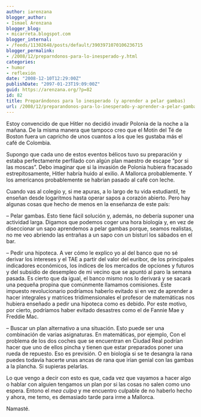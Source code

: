 ```yaml
---
author: iarenzana
blogger_author:
- Ismael Arenzana
blogger_blog:
- micarreta.blogspot.com
blogger_internal:
- /feeds/11302648/posts/default/3903971070106236715
blogger_permalink:
- /2008/12/preparndonos-para-lo-inesperado-y.html
categories:
- humor
- reflexión
date: "2008-12-10T12:29:00Z"
publishDate: "2097-01-23T19:09:00Z"
guid: https://arenzana.org/?p=82
id: 82
title: Preparándonos para lo inesperado (y aprender a pelar gambas)
url: /2008/12/preparandonos-para-lo-inesperado-y-aprender-a-pelar-gambas/
---
```

Estoy convencido de que Hitler no decidió invadir Polonia de la noche a la mañana. De la misma manera que tampoco creo que el Motín del Té de Boston fuera un capricho de unos cuantos a los que les gustaba más el café de Colombia.

Supongo que cada uno de estos eventos bélicos tuvo su preparación y estaba perfectamente perfilado con algún plan maestro de escape &#8220;por si las moscas&#8221;. Debo imaginar que si la invasión de Polonia hubiera fracasado estrepitosamente, Hitler habría huido al exilio. A Mallorca probablemente. Y los americanos probablemente se habrían pasado al café con leche.

Cuando vas al colegio y, si me apuras, a lo largo de tu vida estudiantil, te enseñan desde logaritmos hasta operar sapos a corazón abierto. Pero hay algunas cosas que hecho de menos en la enseñanza de este país:

&#8211; Pelar gambas. Esto tiene fácil solución y, además, no debería suponer una actividad larga. Digamos que podemos coger una hora biología y, en vez de diseccionar un sapo aprendemos a pelar gambas porque, seamos realistas, no me veo abriendo las entrañas a un sapo con un bisturí los sábados en el bar.

&#8211; Pedir una hipoteca. A ver cómo le explico yo al del banco que no sé derivar los intereses y el TAE a partir del valor del euribor, de los principales indicadores económicos, los índices de los mercados de opciones y futuros y del subsidio de desempleo de mi vecino que se apuntó al paro la semana pasada. Es cierto que da igual, el banco mismo nos lo derivará y se sacará una pequeña propina que comúnmente llamamos comisiones. Este impuesto revolucionario podríamos haberlo evitado si en vez de aprender a hacer integrales y matrices tridimensionales el profesor de matemáticas nos hubiera enseñado a pedir una hipoteca como es debido. Por este motivo, por cierto, podríamos haber evitado desastres como el de Fannie Mae y Freddie Mac.

&#8211; Buscar un plan alternativo a una situación. Esto puede ser una combinación de varias asignaturas. En matemáticas, por ejemplo, Con el problema de los dos coches que se encuentran en Ciudad Real podrían hacer que uno de ellos pincha y tienen que estar preparados poner una rueda de repuesto. Eso es previsión. O en biología si se te desangra la rana puedes todavía hacerte unas ancas de rana que irían genial con las gambas a la plancha. Si supieras pelarlas.

Lo que vengo a decir con esto es que, cada vez que vayamos a hacer algo o hablar con alguien tengamos un plan por si las cosas no salen como uno espera. Entono el _mea culpa_ y me encuentro culpable de no haberlo hecho y ahora, me temo, es demasiado tarde para irme a Mallorca.

Namasté.
